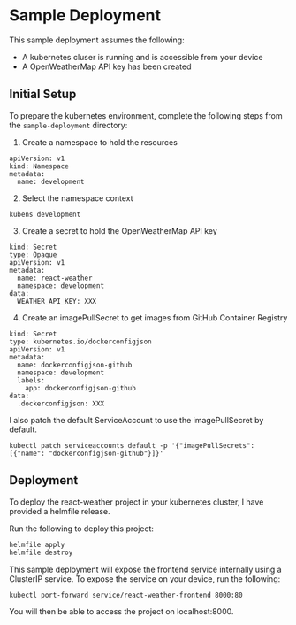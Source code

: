 # Sample Deployment

This sample deployment assumes the following:
- A kubernetes cluser is running and is accessible from your device
- A OpenWeatherMap API key has been created


## Initial Setup

To prepare the kubernetes environment, complete the following steps from the `sample-deployment` directory:

1. Create a namespace to hold the resources

```
apiVersion: v1
kind: Namespace
metadata:
  name: development
```

2. Select the namespace context

```
kubens development
```

3. Create a secret to hold the OpenWeatherMap API key

```
kind: Secret
type: Opaque
apiVersion: v1
metadata:
  name: react-weather
  namespace: development
data:
  WEATHER_API_KEY: XXX
```

4. Create an imagePullSecret to get images from GitHub Container Registry

```
kind: Secret
type: kubernetes.io/dockerconfigjson
apiVersion: v1
metadata:
  name: dockerconfigjson-github
  namespace: development
  labels:
    app: dockerconfigjson-github
data:
  .dockerconfigjson: XXX
```

I also patch the default ServiceAccount to use the imagePullSecret by default.

```
kubectl patch serviceaccounts default -p '{"imagePullSecrets": [{"name": "dockerconfigjson-github"}]}'
```

## Deployment

To deploy the react-weather project in your kubernetes cluster, I have provided a helmfile release.

Run the following to deploy this project:

```bash
helmfile apply
helmfile destroy
```

This sample deployment will expose the frontend service internally using a ClusterIP service. To expose the service on your device, run the following:

```
kubectl port-forward service/react-weather-frontend 8000:80
```

You will then be able to access the project on localhost:8000.
